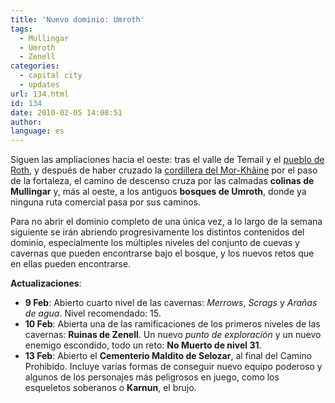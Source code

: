 ```yaml
---
title: 'Nuevo dominio: Umroth'
tags:
  - Mullingar
  - Umroth
  - Zenell
categories:
  - capital city
  - updates
url: 134.html
id: 134
date: 2010-02-05 14:08:51
author:
language: es
---
```


Siguen las ampliaciones hacia el oeste: tras el valle de Temail y el [pueblo de Roth](http://www.ciudadcapital.net/archivo/nuevo-dominio-roth/), y después de haber cruzado la [cordillera del Mor-Khâine](http://www.ciudadcapital.net/archivo/nuevo-dominio-mor-khaine/) por el paso de la fortaleza, el camino de descenso cruza por las calmadas **colinas de Mullingar** y, más al oeste, a los antiguos **bosques de Umroth**, donde ya ninguna ruta comercial pasa por sus caminos.

Para no abrir el dominio completo de una única vez, a lo largo de la semana siguiente se irán abriendo progresivamente los distintos contenidos del dominio, especialmente los múltiples niveles del conjunto de cuevas y cavernas que pueden encontrarse bajo el bosque, y los nuevos retos que en ellas pueden encontrarse.

**Actualizaciones**:

*   **9 Feb**: Abierto cuarto nivel de las cavernas: _Merrows_, _Scrags_ y _Arañas de agua_. Nivel recomendado: 15.
*   **10 Feb**: Abierta una de las ramificaciones de los primeros niveles de las cavernas: **Ruinas de Zenell**. Un nuevo _punto de exploración_ y un nuevo enemigo escondido, todo un reto: **No Muerto de nivel 31**.
*   **13 Feb**: Abierto el **Cementerio Maldito de Selozar**, al final del Camino Prohibido. Incluye varias formas de conseguir nuevo equipo poderoso y algunos de los personajes más peligrosos en juego, como los esqueletos soberanos o **Karnun**, el brujo.
